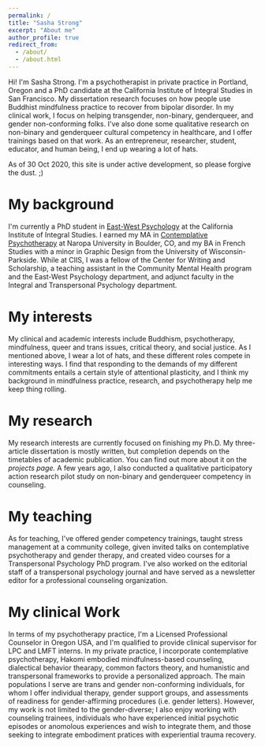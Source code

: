 ```yaml
---
permalink: /
title: "Sasha Strong"
excerpt: "About me"
author_profile: true
redirect_from: 
  - /about/
  - /about.html
---
```


Hi! I'm Sasha Strong. I'm a psychotherapist in private practice in Portland, Oregon and a PhD candidate at the California Institute of Integral Studies in San Francisco. My dissertation research focuses on how people use Buddhist mindfulness practice to recover from bipolar disorder. In my clinical work, I focus on helping transgender, non-binary, genderqueer, and gender non-conforming folks. I've also done some qualitative research on non-binary and genderqueer cultural competency in healthcare, and I offer trainings based on that work. As an entrepreneur, researcher, student, educator, and human being, I end up wearing a lot of hats. 

As of 30 Oct 2020, this site is under active development, so please forgive the dust. ;)

My background 
======
I'm currently a PhD student in [East-West Psychology](https://www.ciis.edu/academics/graduate-programs/east-west-psychology/) at the California Institute of Integral Studies. I earned my MA in [Contemplative Psychotherapy](https://www.naropa.edu/academics/masters/clinical-mental-health-counseling/contemplative-psychotherapy-buddhist-psychology/index.php) at Naropa University in Boulder, CO, and my BA in French Studies with a minor in Graphic Design from the University of Wisconsin-Parkside. While at CIIS, I was a fellow of the Center for Writing and Scholarship, a teaching assistant in the Community Mental Health program and the East-West Psychology department, and adjunct faculty in the Integral and Transpersonal Psychology department.

My interests
======
My clinical and academic interests include Buddhism, psychotherapy, mindfulness, queer and trans issues, critical theory, and social justice. As I mentioned above, I wear a lot of hats, and these different roles compete in interesting ways. I find that responding to the demands of my different commitments entails a certain style of attentional plasticity, and I think my background in mindfulness practice, research, and psychotherapy help me keep thing rolling.

My research
======
My research interests are currently focused on finishing my Ph.D. My three-article dissertation is mostly written, but completion depends on the timetables of academic publication. You can find out more about it on the *projects page.* A few years ago, I also conducted a qualitative participatory action research pilot study on non-binary and genderqueer competency in counseling.

My teaching
======
As for teaching, I've offered gender competency trainings, taught stress management at a community college, given invited talks on contemplative psychotherapy and gender therapy, and created video courses for a Transpersonal Psychology PhD program. I've also worked on the editorial staff of a transpersonal psychology journal and have served as a newsletter editor for a professional counseling organization.

My clinical Work
======
In terms of my psychotherapy practice, I'm a Licensed Professional Counselor in Oregon USA, and I'm qualified to provide clinical supervisor for LPC and LMFT interns. In my private practice, I incorporate contemplative psychotherapy, Hakomi embodied mindfulness-based counseling, dialectical behavior thearapy, common factors theory, and humanistic and transpersonal frameworks to provide a personalized approach. The main populations I serve are trans and gender non-conforming individuals, for whom I offer individual therapy, gender support groups, and assessments of readiness for gender-affirming procedures (i.e. gender letters). However, my work is not limited to the gender-diverse; I also enjoy working with counseling trainees, individuals who have experienced initial psychotic episodes or anomolous experiences and wish to integrate them, and those seeking to integrate embodiment pratices with experiential trauma recovery.


